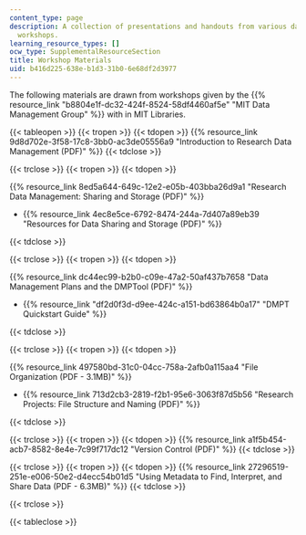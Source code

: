 ```yaml
---
content_type: page
description: A collection of presentations and handouts from various data management
  workshops.
learning_resource_types: []
ocw_type: SupplementalResourceSection
title: Workshop Materials
uid: b416d225-638e-b1d3-31b0-6e68df2d3977
---
```


The following materials are drawn from workshops given by the {{% resource_link "b8804e1f-dc32-424f-8524-58df4460af5e" "MIT Data Management Group" %}} with in MIT Libraries.

{{< tableopen >}}
{{< tropen >}}
{{< tdopen >}}
{{% resource_link 9d8d702e-3f58-17c8-3bb0-ac3de05556a9 "Introduction to Research Data Management (PDF)" %}}
{{< tdclose >}}

{{< trclose >}}
{{< tropen >}}
{{< tdopen >}}


{{% resource_link 8ed5a644-649c-12e2-e05b-403bba26d9a1 "Research Data Management: Sharing and Storage (PDF)" %}}

*   {{% resource_link 4ec8e5ce-6792-8474-244a-7d407a89eb39 "Resources for Data Sharing and Storage (PDF)" %}}


{{< tdclose >}}

{{< trclose >}}
{{< tropen >}}
{{< tdopen >}}


{{% resource_link dc44ec99-b2b0-c09e-47a2-50af437b7658 "Data Management Plans and the DMPTool (PDF)" %}}

*   {{% resource_link "df2d0f3d-d9ee-424c-a151-bd63864b0a17" "DMPT Quickstart Guide" %}}


{{< tdclose >}}

{{< trclose >}}
{{< tropen >}}
{{< tdopen >}}


{{% resource_link 497580bd-31c0-04cc-758a-2afb0a115aa4 "File Organization (PDF - 3.1MB)" %}}

*   {{% resource_link 713d2cb3-2819-f2b1-95e6-3063f87d5b56 "Research Projects: File Structure and Naming (PDF)" %}}


{{< tdclose >}}

{{< trclose >}}
{{< tropen >}}
{{< tdopen >}}
{{% resource_link a1f5b454-acb7-8582-8e4e-7c99f717dc12 "Version Control (PDF)" %}}
{{< tdclose >}}

{{< trclose >}}
{{< tropen >}}
{{< tdopen >}}
{{% resource_link 27296519-251e-e006-50e2-d4ecc54b01d5 "Using Metadata to Find, Interpret, and Share Data (PDF - 6.3MB)" %}}
{{< tdclose >}}

{{< trclose >}}

{{< tableclose >}}